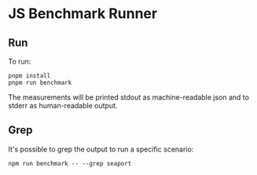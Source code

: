 # JS Benchmark Runner

## Run

To run:

```shell
pnpm install
pnpm run benchmark
```

The measurements will be printed stdout as machine-readable json and to stderr
as human-readable output.

## Grep

It's possible to grep the output to run a specific scenario:

```shell
npm run benchmark -- --grep seaport
```
